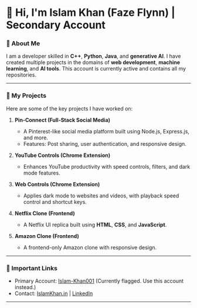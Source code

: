# 👋 Hi, I'm Islam Khan (Faze Flynn) | Secondary Account

### 🚀 About Me
I am a developer skilled in **C++**, **Python**, **Java**, and **generative AI**. I have created multiple projects in the domains of **web development**, **machine learning**, and **AI tools**. This account is currently active and contains all my repositories. 

---

### 📂 My Projects
Here are some of the key projects I have worked on:
1. **Pin-Connect (Full-Stack Social Media)**  
   - A Pinterest-like social media platform built using Node.js, Express.js, and more.  
   - Features: Post sharing, user authentication, and responsive design.

2. **YouTube Controls (Chrome Extension)**  
   - Enhances YouTube productivity with speed controls, filters, and dark mode features.  

3. **Web Controls (Chrome Extension)**  
   - Applies dark mode to websites and videos, with playback speed control and shortcut keys.

4. **Netflix Clone (Frontend)**  
   - A Netflix UI replica built using **HTML**, **CSS**, and **JavaScript**.

5. **Amazon Clone (Frontend)**  
   - A frontend-only Amazon clone with responsive design.

---

### 🔗 Important Links
- Primary Account: [Islam-Khan001](https://github.com/Islam-Khan001) (Currently flagged. Use this account instead.)
- Contact: [IslamKhan.in](https://www.islamkhan.in) | [LinkedIn](https://www.linkedin.com/in/islam-khan-4644211b2)

---
